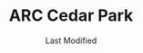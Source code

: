 ---
layout: location-page
date: Last Modified
description: "Local COVID-19 testing is available at ARC Cedar Park in Cedar Park, Texas, USA."
permalink: "locations/texas/cedar-park/arc-cedar-park/"
tags:
  - locations
  - texas
title: ARC Cedar Park
uniqueName: arc-cedar-park
state: Texas
stateAbbr: TX
hood: "Cedar Park"
address: "801 East Whitestone Blvd Building C"
city: "Cedar Park"
zip: " 78613"
zipsNearby: "76824 76831 76832 76853 77853 73301 73344 78701 78702 78703 78704 78705 78708 78709 78710 78711 78712 78713 78714 78715 78716 78717 78718 78719 78720 78721 78722 78723 78724 78725 78726 78727 78728 78729 78730 78731 78732 78733 78734 78735 78736 78737 78738 78739 78741 78742 78744 78745 78746 78747 78748 78749 78750 78751 78752 78753 78754 78755 78756 78757 78758 78759 78760 78761 78762 78763 78764 78765 78766 78767 78768 78769 78772 78773 78774 78778 78779 78780 78781 78783 78785 78789 78799 76511 78602 76513 78605 78606 78607 78608 78609 76518 78610 78611 76520 78612 78613 78630 76522 78615 78616 76523 78617 78619 78620 78621 78622 78623 76526 76527 78626 78627 78628 78633 78115 78942 76530 76533 76534 78634 78635 76537 78636 76539 78027 76540 76541 76542 76543 76544 76547 76548 76549 78638 78639 78640 76550 78641 78645 78646 78947 78642 78948 76554 78643 78644 78648 78650 78651 78652 78653 78654 78657 78655 78656 76556 76557 76558 78130 78131 78132 78133 78135 76559 78659 76564 78660 78691 78661 78662 76567 76569 78953 78663 78664 78665 78680 78681 78682 78683 76571 78666 78667 76573 78957 78669 78070 78670 78671 76574 76501 76502 76503 76504 76505 76508 76577 76578 78672 76579 78673 78674 78963 78675 78676 78786 78788 78798 76545 76546" 
mapUrl: "http://maps.apple.com/?q=ARC+Cedar+Park&address=801+East+Whitestone+Blvd+Building+C,Cedar+Park,Texas, 78613"
locationType: Drive-thru
phone: "512-259-3467"
website: "https://www.austinregionalclinic.com/make-an-appointment/"
onlineBooking: true
closed: undefined
closedUpdate: April 20th, 2020
notes: "By appointment only. Requires phone screen."
days: Weekdays
hours: 8AM-5PM
ctaMessage: Schedule a test
ctaUrl: "https://www.austinregionalclinic.com/make-an-appointment/"
---